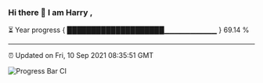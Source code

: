 ### Hi there 👋 I am Harry , 

⏳ Year progress { ████████████████████▁▁▁▁▁▁▁▁▁▁ } 69.14 %

---

⏰ Updated on Fri, 10 Sep 2021 08:35:51 GMT

![Progress Bar CI](https://github.com/duykhang68/duykhang68/workflows/Progress%20Bar%20CI/badge.svg)
